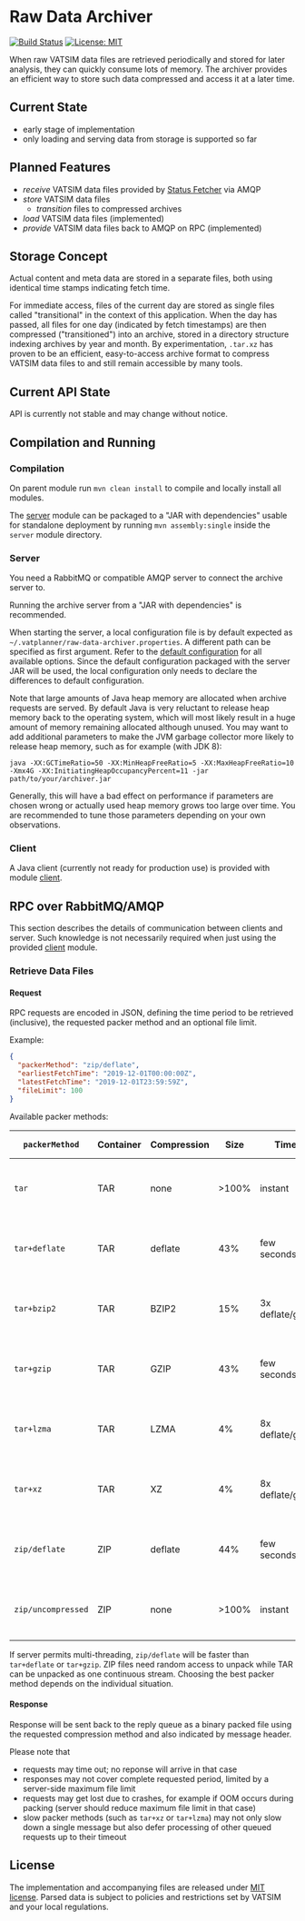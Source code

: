 # Raw Data Archiver

[![Build Status](https://travis-ci.com/vatplanner/raw-data-archiver.svg?branch=master)](https://travis-ci.com/vatplanner/raw-data-archiver)
[![License: MIT](https://img.shields.io/badge/license-MIT-blue.svg)](LICENSE.md)

When raw VATSIM data files are retrieved periodically and stored for later analysis, they can quickly consume lots of memory. The archiver provides an efficient way to store such data compressed and access it at a later time.

## Current State

- early stage of implementation
- only loading and serving data from storage is supported so far

## Planned Features

- *receive* VATSIM data files provided by [Status Fetcher](https://github.com/vatplanner/status-fetcher) via AMQP
- *store* VATSIM data files
  - *transition* files to compressed archives
- *load* VATSIM data files (implemented)
- *provide* VATSIM data files back to AMQP on RPC (implemented)

## Storage Concept

Actual content and meta data are stored in a separate files, both using identical time stamps indicating fetch time.

For immediate access, files of the current day are stored as single files called "transitional" in the context of this application. When the day has passed, all files for one day (indicated by fetch timestamps) are then compressed ("transitioned") into an archive, stored in a directory structure indexing archives by year and month. By experimentation, `.tar.xz` has proven to be an efficient, easy-to-access archive format to compress VATSIM data files to and still remain accessible by many tools.

## Current API State

API is currently not stable and may change without notice.

## Compilation and Running

### Compilation

On parent module run `mvn clean install` to compile and locally install all modules.

The [server](server) module can be packaged to a "JAR with dependencies" usable for standalone deployment by running `mvn assembly:single` inside the `server` module directory.

### Server

You need a RabbitMQ or compatible AMQP server to connect the archive server to.

Running the archive server from a "JAR with dependencies" is recommended.

When starting the server, a local configuration file is by default expected as `~/.vatplanner/raw-data-archiver.properties`. A different path can be specified as first argument. Refer to the [default configuration](server/src/main/resources/raw-data-archiver.properties) for all available options. Since the default configuration packaged with the server JAR will be used, the local configuration only needs to declare the differences to default configuration.

Note that large amounts of Java heap memory are allocated when archive requests are served. By default Java is very reluctant to release heap memory back to the operating system, which will most likely result in a huge amount of memory remaining allocated although unused. You may want to add additional parameters to make the JVM garbage collector more likely to release heap memory, such as for example (with JDK 8):

`java -XX:GCTimeRatio=50 -XX:MinHeapFreeRatio=5 -XX:MaxHeapFreeRatio=10 -Xmx4G -XX:InitiatingHeapOccupancyPercent=11 -jar path/to/your/archiver.jar`

Generally, this will have a bad effect on performance if parameters are chosen wrong or actually used heap memory grows too large over time. You are recommended to tune those parameters depending on your own observations.

### Client

A Java client (currently not ready for production use) is provided with module [client](client).

## RPC over RabbitMQ/AMQP

This section describes the details of communication between clients and server. Such knowledge is not necessarily required when just using the provided [client](client) module.

### Retrieve Data Files

#### Request

RPC requests are encoded in JSON, defining the time period to be retrieved (inclusive), the requested packer method and an optional file limit.

Example:

```json
{
  "packerMethod": "zip/deflate",
  "earliestFetchTime": "2019-12-01T00:00:00Z",
  "latestFetchTime": "2019-12-01T23:59:59Z",
  "fileLimit": 100
}
```

Available packer methods:

| `packerMethod`     | Container | Compression | Size  | Time            | Recommended Use                                                    |
| ------------------ | --------- | ----------- | ----- | --------------- | ------------------------------------------------------------------ |
| `tar`              | TAR       | none        | >100% | instant         | when RPC can be served locally or bandwidth is no concern          |
| `tar+deflate`      | TAR       | deflate     | 43%   | few seconds     | when reduction in size is sufficient, continuous stream            |
| `tar+bzip2`        | TAR       | BZIP2       | 15%   | 3x deflate/gzip | when higher reduction in size is needed and response can wait      |
| `tar+gzip`         | TAR       | GZIP        | 43%   | few seconds     | when reduction in size is sufficient, continuous stream            |
| `tar+lzma`         | TAR       | LZMA        | 4%    | 8x deflate/gzip | only if bandwidth is of high concern; response will take very long |
| `tar+xz`           | TAR       | XZ          | 4%    | 8x deflate/gzip | only if bandwidth is of high concern; response will take very long |
| `zip/deflate`      | ZIP       | deflate     | 44%   | few seconds     | when reduction in size is sufficient, needs full cache to read     |
| `zip/uncompressed` | ZIP       | none        | >100% | instant         | when RPC can be served locally or bandwidth is no concern          |

If server permits multi-threading, `zip/deflate` will be faster than `tar+deflate` or `tar+gzip`. ZIP files need random access to unpack while TAR can be unpacked as one continuous stream. Choosing the best packer method depends on the individual situation.

#### Response

Response will be sent back to the reply queue as a binary packed file using the requested compression method and also indicated by message header.

Please note that

 - requests may time out; no reponse will arrive in that case
 - responses may not cover complete requested period, limited by a server-side maximum file limit 
 - requests may get lost due to crashes, for example if OOM occurs during packing (server should reduce maximum file limit in that case)
 - slow packer methods (such as `tar+xz` or `tar+lzma`) may not only slow down a single message but also defer processing of other queued requests up to their timeout

## License

The implementation and accompanying files are released under [MIT license](LICENSE.md). Parsed data is subject to policies and restrictions set by VATSIM and your local regulations.
